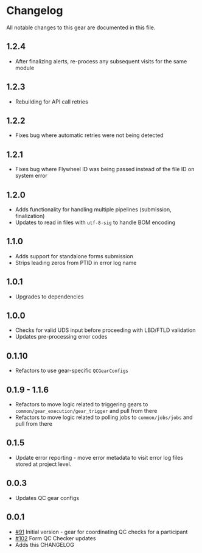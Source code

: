 # Changelog

All notable changes to this gear are documented in this file.

## 1.2.4
* After finalizing alerts, re-process any subsequent visits for the same module 
  
## 1.2.3
* Rebuilding for API call retries
  
## 1.2.2
* Fixes bug where automatic retries were not being detected 

## 1.2.1
* Fixes bug where Flywheel ID was being passed instead of the file ID on system error

## 1.2.0
* Adds functionality for handling multiple pipelines (submission, finalization)
* Updates to read in files with `utf-8-sig` to handle BOM encoding

## 1.1.0
* Adds support for standalone forms submission
* Strips leading zeros from PTID in error log name
  
## 1.0.1
* Upgrades to dependencies
  
## 1.0.0
* Checks for valid UDS input before proceeding with LBD/FTLD validation
* Updates pre-processing error codes
  
## 0.1.10
* Refactors to use gear-specific `QCGearConfigs`

## 0.1.9 - 1.1.6
* Refactors to move logic related to triggering gears to `common/gear_execution/gear_trigger` and pull from there
* Refactors to move logic related to polling jobs to `common/jobs/jobs` and pull from there

## 0.1.5
* Update error reporting - move error metadata to visit error log files stored at project level.
  
## 0.0.3
* Updates QC gear configs
  
## 0.0.1
* [#91](https://github.com/naccdata/flywheel-gear-extensions/pull/91) Initial version - gear for coordinating QC checks for a participant
* [#102](https://github.com/naccdata/flywheel-gear-extensions/pull/102) Form QC Checker updates
* Adds this CHANGELOG
